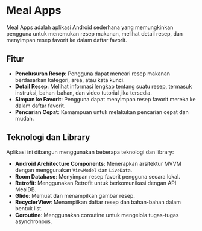 # Meal Apps

Meal Apps adalah aplikasi Android sederhana yang memungkinkan pengguna untuk menemukan resep makanan, melihat detail resep, dan menyimpan resep favorit ke dalam daftar favorit.

## Fitur

- **Penelusuran Resep**: Pengguna dapat mencari resep makanan berdasarkan kategori, area, atau kata kunci.
- **Detail Resep**: Melihat informasi lengkap tentang suatu resep, termasuk instruksi, bahan-bahan, dan video tutorial jika tersedia.
- **Simpan ke Favorit**: Pengguna dapat menyimpan resep favorit mereka ke dalam daftar favorit.
- **Pencarian Cepat**: Kemampuan untuk melakukan pencarian cepat dan mudah.

## Teknologi dan Library

Aplikasi ini dibangun menggunakan beberapa teknologi dan library:

- **Android Architecture Components**: Menerapkan arsitektur MVVM dengan menggunakan `ViewModel` dan `LiveData`.
- **Room Database**: Menyimpan resep favorit pengguna secara lokal.
- **Retrofit**: Menggunakan Retrofit untuk berkomunikasi dengan API MealDB.
- **Glide**: Memuat dan menampilkan gambar resep.
- **RecyclerView**: Menampilkan daftar resep dan bahan-bahan dalam bentuk list.
- **Coroutine**: Menggunakan coroutine untuk mengelola tugas-tugas asynchronous.
